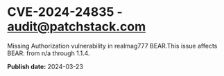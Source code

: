 # CVE-2024-24835 - audit@patchstack.com

Missing Authorization vulnerability in realmag777 BEAR.This issue affects BEAR: from n/a through 1.1.4.



**Publish date:** 2024-03-23
